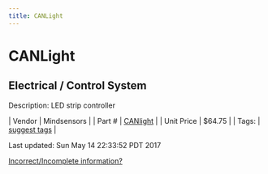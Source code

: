 ```yaml
---
title: CANLight
---
```


# CANLight
## Electrical / Control System
Description: 	LED strip controller 

| Vendor | Mindsensors | 
| Part # | [CANlight](http://www.mindsensors.com/frc/181-canlight-led-strip-controller-kit-for-frc-robots) | 
| Unit Price | $64.75 | 
| Tags: | [suggest tags](https://docs.google.com/forms/d/e/1FAIpQLSeWyY8v3RgOty-MyWmh9U0iivNYN_molChYyS-0U-o-kOAv_g/viewform) | 

Last updated: Sun May 14 22:33:52 PDT 2017

 [Incorrect/Incomplete information?](https://docs.google.com/forms/d/e/1FAIpQLSeWyY8v3RgOty-MyWmh9U0iivNYN_molChYyS-0U-o-kOAv_g/viewform)